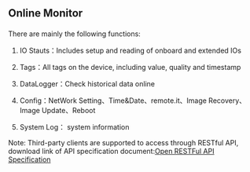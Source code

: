 ## Online Monitor　


There are mainly the following functions:　

1. IO Stauts：Includes setup and reading of onboard and extended IOs

2. Tags：All tags on the device, including value, quality and timestamp　

3. DataLogger：Check historical data online

4. Config：NetWork Setting、Time&Date、remote.it、Image Recovery、Image Update、Reboot

5. System Log： system information


Note: Third-party clients are supported to access through RESTful API, download link of API specification document:[Open RESTFul API Specification](http://support.advantech.com/Support/DownloadSRDetail_New.aspx?SR_ID=1-1KPLJQG&Doc_Source=Download)
